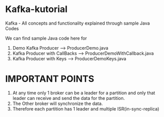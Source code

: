 # Kafka-kutorial
Kafka - All concepts and functionality explained through sample Java Codes

We can find sample Java code here for 

1. Demo Kafka Producer --> ProducerDemo.java
2. Kafka Producer with CallBacks --> ProducerDemoWithCallback.java
3. Kafka Producer with Keys --> ProducerDemoKeys.java

# IMPORTANT POINTS 
1. At any time only 1 broker can be a leader for a partition and only that leader can receive and send the data for the partition.
2. The Other broker will synchronize the data.
3. Therefore each partition has 1 leader and multiple ISR(in-sync-replica)
